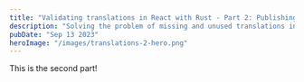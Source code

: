 ```yaml
---
title: "Validating translations in React with Rust - Part 2: Publishing to npm"
description: "Solving the problem of missing and unused translations in React with a tool built in Rust."
pubDate: "Sep 13 2023"
heroImage: "/images/translations-2-hero.png"
---
```


This is the second part!
